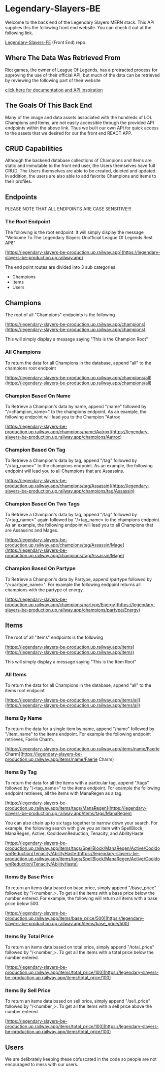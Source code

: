 # Legendary-Slayers-BE

Welcome to the back end of the Legendary Slayers MERN stack. This API supplies this the following front end website. You can check it out at the following link.
<!-- Link -->
[Legendary-Slayers-FE](https://github.com/durlinlin/Legendary-Slayers-FE)
(Front End) repo.

## Where The Data Was Retrieved From 

Riot games, the owner of League Of Legends, has a protracted process for approving the use of their official API, but much of the data can be retrieved by reviewing the following part of their website

<!-- Link -->
[click here for documentation and API inspiration](https://developer.riotgames.com/docs/lol)

## The Goals Of This Back End

Many of the image and data assets associated with the hundreds of LOL Champions and Items, are not easily accessible through the provided API endpoints within the above link. Thus we built our own API for quick access to the assets that we desired for our the front end REACT APP.

## CRUD Capabilities

Although the backend database collections of Champions and Items are static and immutable to the front end user, the Users themselves have full CRUD.  The Users themselves are able to be created, deleted and updated. In addition, the users are also able to add favorite Champions and Items to their profiles.

## Endpoints

PLEASE NOTE THAT ALL ENDPOINTS ARE CASE SENSITIVE!!!

### The Root Endpoint

The following is the root endpoint. It will simply display the message "Welcome To The Legendary Slayers Unofficial League Of Legends Rest API!"

<!-- Link -->
[https://legendary-slayers-be-production.up.railway.app](https://legendary-slayers-be-production.up.railway.app)

The end point routes are divided into 3 sub categories

- Champions
- Items
- Users

## Champions

The root of all "Champions" endpoints is the following
<!-- Link -->
[https://legendary-slayers-be-production.up.railway.app/champions](https://legendary-slayers-be-production.up.railway.app/champions)

This will simply display a message saying "This is the Champion Root" 

### All Champions

To return the data for all Champions in the database, append "all" to the champions root endpoint 
<!-- Link -->
[https://legendary-slayers-be-production.up.railway.app/champions/all](https://legendary-slayers-be-production.up.railway.app/champions/all)

### Champion Based On Name

To Retrieve a Champion's data by name, append "/name" followed by "/<champion_name>" to the champions endpoint. As an example, the following endpoint will lead you to the Champion "Aatrox
<!-- Link -->
[https://legendary-slayers-be-production.up.railway.app/champions/name/Aatrox](https://legendary-slayers-be-production.up.railway.app/champions/Aatrox)


### Champion Based On Tag

To Retrieve a Champion's data by tag, append "/tag" followed by "/<tag_name>" to the champions endpoint. As an example, the following endpoint will lead you to all Champions that are Assassins. 
<!-- Link -->
[https://legendary-slayers-be-production.up.railway.app/champions/tag/Assassin](https://legendary-slayers-be-production.up.railway.app/champions/tag/Assassin)

### Champion Based On Two Tags

To Retrieve a Champion's data by tag, append "/tag" followed by "/<tag_name>" again followed by "/<tag_name> to the champions endpoint. As an example, the following endpoint will lead you to all Champions that are Assassins and Mages. 
<!-- Link -->
[https://legendary-slayers-be-production.up.railway.app/champions/tag/Assassin/Mage](https://legendary-slayers-be-production.up.railway.app/champions/tag/Assassin/Mage)

### Champion Based On Partype

To Retrieve a Champion's data by Partype, append /partype followed by "/<partype_name>". For example the following endpoint returns all champions with the partype of energy.
<!-- Link -->
[https://legendary-slayers-be-production.up.railway.app/champions/partype/Energy](https://legendary-slayers-be-production.up.railway.app/champions/partype/Energy)


## Items 

The root of all "Items" endpoints is the following
<!-- Link -->
[https://legendary-slayers-be-production.up.railway.app/items](https://legendary-slayers-be-production.up.railway.app/items)

This will simply display a message saying "This is the Item Root" 

### All Items

To return the data for all Champions in the database, append "all" to the items root endpoint
<!-- Link -->
[https://legendary-slayers-be-production.up.railway.app/items/all](https://legendary-slayers-be-production.up.railway.app/items/all)

### Items By Name

To return the data for a single item by name, append "/name" followed by "/item_name" to the items endpoint.  For example the following endpoint retrieves, Faerie Charm.
<!-- Link -->
[https://legendary-slayers-be-production.up.railway.app/items/name/Faerie Charm](https://legendary-slayers-be-production.up.railway.app/items/name/Faerie Charm)

### Items By Tag

To return the data for all the items with a particular tag, append "/tags" followed by "/<tag_name>" to the items endpoint.  For example the following endpoint retrieves, all the items with ManaRegen as a tag.
<!-- Link -->
[https://legendary-slayers-be-production.up.railway.app/items/tags/ManaRegen](https://legendary-slayers-be-production.up.railway.app/items/tags/ManaRegen)

You can also chain up to six tags together to narrow down your search. For example, the following search with give you an item with SpellBlock, ManaRegen, Active, CooldownReduction, Tenacity, and AbilityHaste
<!-- Link -->
[https://legendary-slayers-be-production.up.railway.app/items/tags/SpellBlock/ManaRegen/Active/CooldownReduction/Tenacity/AbilityHaste](https://legendary-slayers-be-production.up.railway.app/items/tags/SpellBlock/ManaRegen/Active/CooldownReduction/Tenacity/AbilityHaste)

### Items By Base Price

To return an items data based on base price, simply append "/base_price" followed by "/<number_>. To get all the items with a base price below the number entered. For example, the following will return all items with a base price below 500.

<!-- Link -->
[https://legendary-slayers-be-production.up.railway.app/items/base_price/500](https://legendary-slayers-be-production.up.railway.app/items/base_price/500)

### Items By Total Price

To return an items data based on total price, simply append "/total_price" followed by "/<number_>. To get all the items with a total price below the number entered. 

<!-- Link -->
[https://legendary-slayers-be-production.up.railway.app/items/total_price/100](https://legendary-slayers-be-production.up.railway.app/items/total_price/100)

### Items By Sell Price

To return an items data based on sell price, simply append "/sell_price" followed by "/<number_>. To get all the items with a sell price above the number entered. 

<!-- Link -->
[https://legendary-slayers-be-production.up.railway.app/items/total_price/100](https://legendary-slayers-be-production.up.railway.app/items/total_price/100)

## Users

We are delibrately keeping these obfuscated in the code so people are not encouraged to mess with our users.

